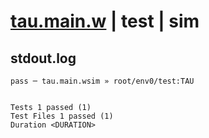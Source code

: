 # [tau.main.w](../../../../../../examples/tests/sdk_tests/math/tau.main.w) | test | sim

## stdout.log
```log
pass ─ tau.main.wsim » root/env0/test:TAU
 
 
Tests 1 passed (1)
Test Files 1 passed (1)
Duration <DURATION>
```

